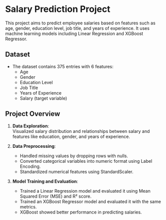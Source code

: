 # Salary Prediction Project

This project aims to predict employee salaries based on features such as age, gender, education level, job title, and years of experience. It uses machine learning models including Linear Regression and XGBoost Regressor.

## Dataset

- The dataset contains 375 entries with 6 features:
  - Age
  - Gender
  - Education Level
  - Job Title
  - Years of Experience
  - Salary (target variable)

## Project Overview

1. **Data Exploration**:  
   Visualized salary distribution and relationships between salary and features like education, gender, and years of experience.

2. **Data Preprocessing**:  
   - Handled missing values by dropping rows with nulls.  
   - Converted categorical variables into numeric format using Label Encoding.  
   - Standardized numerical features using StandardScaler.

3. **Model Training and Evaluation**:  
   - Trained a Linear Regression model and evaluated it using Mean Squared Error (MSE) and R² score.  
   - Trained an XGBoost Regressor model and evaluated it with the same metrics.  
   - XGBoost showed better performance in predicting salaries.
